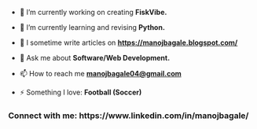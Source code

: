 - 🔭 I’m currently working on creating **FiskVibe.**

- 🌱 I’m currently learning and revising **Python.**

- 📝 I sometime write articles on **https://manojbagale.blogspot.com/**

- 💬 Ask me about **Software/Web Development.**

- 📫 How to reach me **manojbagale04@gmail.com**

- ⚡ Something I love: **Football (Soccer)**

<h3 align="left">Connect with me: https://www.linkedin.com/in/manojbagale/ </h3>
<p align="left">
</p>
